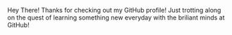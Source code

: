 Hey There! Thanks for checking out my GitHub profile! 
Just trotting along on the quest of learning something new everyday with the briliant minds at GitHub!
